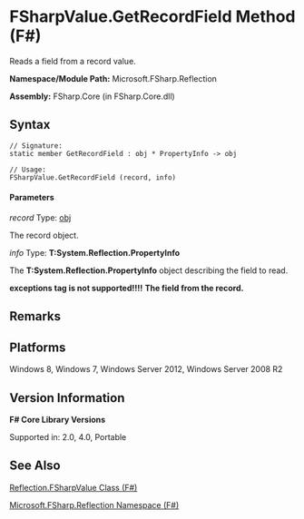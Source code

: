 # FSharpValue.GetRecordField Method (F#)

Reads a field from a record value.

**Namespace/Module Path:** Microsoft.FSharp.Reflection

**Assembly:** FSharp.Core (in FSharp.Core.dll)


## Syntax

```
// Signature:
static member GetRecordField : obj * PropertyInfo -> obj

// Usage:
FSharpValue.GetRecordField (record, info)
```

#### Parameters
*record*
Type: [obj](http://msdn.microsoft.com/en-us/library/dcf2430f-702b-40e5-a0a1-97518bf137f7)


The record object.


*info*
Type: **T:System.Reflection.PropertyInfo**


The **T:System.Reflection.PropertyInfo** object describing the field to read.



**exceptions tag is not supported!!!!**
**The field from the record.**
## Remarks

## Platforms
Windows 8, Windows 7, Windows Server 2012, Windows Server 2008 R2


## Version Information
**F# Core Library Versions**

Supported in: 2.0, 4.0, Portable




## See Also
[Reflection.FSharpValue Class &#40;F&#35;&#41;](Reflection.FSharpValue+Class+%28FSharp%29.md)

[Microsoft.FSharp.Reflection Namespace &#40;F&#35;&#41;](Microsoft.FSharp.Reflection+Namespace+%28FSharp%29.md)

